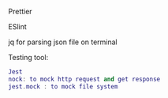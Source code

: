 Prettier

ESlint

jq for parsing json file on terminal

Testing tool:
```lua
Jest
nock: to mock http request and get response
jest.mock : to mock file system

```


